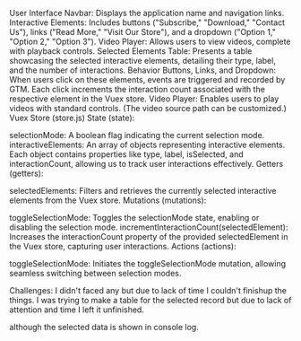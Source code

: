 User Interface
Navbar: Displays the application name and navigation links.
Interactive Elements: Includes buttons ("Subscribe," "Download," "Contact Us"), links ("Read More," "Visit Our Store"), and a dropdown ("Option 1," "Option 2," "Option 3").
Video Player: Allows users to view videos, complete with playback controls.
Selected Elements Table: Presents a table showcasing the selected interactive elements, detailing their type, label, and the number of interactions.
Behavior
Buttons, Links, and Dropdown: When users click on these elements, events are triggered and recorded by GTM. Each click increments the interaction count associated with the respective element in the Vuex store.
Video Player: Enables users to play videos with standard controls. (The video source path can be customized.)
Vuex Store (store.js)
State (state):

selectionMode: A boolean flag indicating the current selection mode.
interactiveElements: An array of objects representing interactive elements. Each object contains properties like type, label, isSelected, and interactionCount, allowing us to track user interactions effectively.
Getters (getters):

selectedElements: Filters and retrieves the currently selected interactive elements from the Vuex store.
Mutations (mutations):

toggleSelectionMode: Toggles the selectionMode state, enabling or disabling the selection mode.
incrementInteractionCount(selectedElement): Increases the interactionCount property of the provided selectedElement in the Vuex store, capturing user interactions.
Actions (actions):

toggleSelectionMode: Initiates the toggleSelectionMode mutation, allowing seamless switching between selection modes.

Challenges:
I didn't faced any but due to lack of time I couldn't finishup the things.
I was trying to make a table for the selected record but due to lack of attention and time I left it unfinished.

although the selected data is shown in console log.
